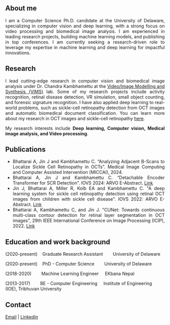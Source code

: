 ## About me
<p style="text-align: justify;">
I am a Computer Science Ph.D. candidate at the University of Delaware, specializing in computer vision and deep learning, with a strong focus on video processing and biomedical image analysis. I am experienced in leading research projects, building machine learning models, and publishing in top conferences. I am currently seeking a research-driven role to leverage my expertise in machine learning and deep learning for impactful innovations.

<!-- I am a Computer Science PhD student at the University of Delaware. I work with Dr. Chandra Kambhamettu in <a href="http://bigdatavision.org/">Video/Image Modelling and Synthesis (VIMS)</a> lab. -->
</p>

## Research
<p style="text-align: justify;">
<!-- Recent studies in deep learning-based contour detection methods show high accuracy in single class boundary or edge detection problems. However, this performance does not translate well in a multi-class contour detection scenario where continuous contours are required. My current research focuses on developing an efficient deep learning-based solution to multi-class contour detection problem. This system can be applied in medical image segmentation and diagnostic studies. <a href="http://bigdatavision.org/octimg/">More</a> -->
I lead cutting-edge research in computer vision and biomedical image analysis under Dr. Chandra Kambhamettu at the <a href="http://bigdatavision.org/">Video/Image Modelling and Synthesis (VIMS)</a> lab. Some of my research projects include activity recognition, retinal disease detection, VR simulation, small object counting, and forensic signature recognition. I have also applied deep learning to real-world problems, such as sickle-cell retinopathy detection from OCT images and automatic biomedical document classification. You can learn more about my research in OCT images and sickle-cell retinopathy <a href="https://bigdatavision.org/OCT/index.html">here</a>.
</p>
<p style="text-align: justify;">
My research interests include <b> Deep learning, Computer vision, Medical image analysis, and Video processing</b>.
</p>

## Publications

<ul style="text-align: justify;">
<li> Bhattarai A, Jin J and Kambhamettu C. “Analyzing Adjacent B-Scans to Localize Sickle Cell Retinopathy in OCTs”. Medical Image Computing and Computer Assisted Intervention (MICCAI), 2024.</li>
<li> Bhattarai A, Jin J and Kambhamettu C. “Detachable Encoder Transformer for SCR Detection”. IOVS 2024: ARVO E-Abstract. <a href="https://iovs.arvojournals.org/article.aspx?articleid=2794047">Link</a></li>
<li> Jin J, Bhattarai A, Miller R, Kolb EA and Kambhamettu C. "A deep learning system for sickle cell retinopathy detection using retinal OCT images from children with sickle cell disease". IOVS 2022: ARVO E-Abstract. <a href="https://iovs.arvojournals.org/article.aspx?articleid=2783117">Link</a></li>
<li> Bhattarai A, Kambhamettu C, and Jin J. "CUNet: Towards continuous multi-class contour detection for retinal layer segmentation in OCT images", 29th IEEE International Conference on Image Processing (ICIP), 2022. <a 
href="https://ieeexplore.ieee.org/abstract/document/9897516">Link</a></li>
</ul>

## Education and work background
(2020-present)&nbsp;&nbsp;&nbsp; Graduate Research Assistant&nbsp;&nbsp;&nbsp;&nbsp;&nbsp;&nbsp;&nbsp;&nbsp;University of Delaware

(2020-present)&nbsp;&nbsp;&nbsp; PhD - Computer Science&nbsp;&nbsp;&nbsp;&nbsp;&nbsp;&nbsp;&nbsp;&nbsp;University of Delaware

(2018-2020)&nbsp;&nbsp;&nbsp;&nbsp;&nbsp;&nbsp;&nbsp;&nbsp;Machine Learning Engineer&nbsp;&nbsp;&nbsp;&nbsp;&nbsp;EKbana Nepal

(2013-2017)&nbsp;&nbsp;&nbsp;&nbsp;&nbsp;&nbsp;&nbsp;&nbsp;BE - Computer Engineering&nbsp;&nbsp;&nbsp;&nbsp;&nbsp;Institute of Engineering (IOE), Tribhuvan University

## Contact 

[Email](ashutab@udel.edu) | [Linkedin](https://www.linkedin.com/in/ashuta-bhattarai-63579723/)
